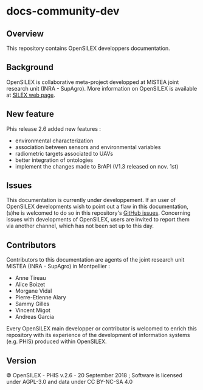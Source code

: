 # docs-community-dev

## Overview
This repository contains OpenSILEX developpers documentation.

## Background
OpenSILEX is collaborative meta-project developped at MISTEA joint research unit (INRA - SupAgro).
More information on OpenSILEX is available at [SILEX web page](https://www6.montpellier.inra.fr/mistea_eng/Projects/Silex "SILEX web page on INRA-MISTEA website").

## New feature
Phis release 2.6 added new features :
- environmental characterization
- association between sensors and environmental variables
- radiometric targets associated to UAVs
- better integration of ontologies
- implement the changes made to BrAPI (V1.3 released on nov. 1st)

## Issues
This documentation is currently under developpement.
If an user of OpenSILEX developments wish to point out a flaw in this documentation, (s)he is welcomed to do so in this repository's [GitHub issues](https://github.com/OpenSILEX/docs-community-dev/issues).
Concerning issues with developments of OpenSILEX, users are invited to report them via another channel, which has not been set up to this day.

## Contributors
Contributors to this documentation are agents of the joint research unit MISTEA (INRA - SupAgro) in Montpellier :
- Anne Tireau
- Alice Boizet
- Morgane Vidal
- Pierre-Etienne Alary
- Sammy Gilles
- Vincent Migot
- Andreas Garcia

Every OpenSILEX main developper or contributor is welcomed to enrich this repository with its experience of the development of information systems (e.g. PHIS) produced within OpenSILEX.

## Version
&copy; OpenSILEX - PHIS v.2.6 - 20 September 2018 ; Software is licensed under AGPL-3.0 and data under CC BY-NC-SA 4.0

